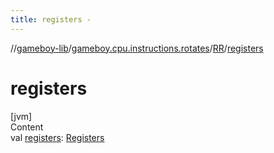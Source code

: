 ```yaml
---
title: registers -
---
```

//[gameboy-lib](../../index.md)/[gameboy.cpu.instructions.rotates](../index.md)/[RR](index.md)/[registers](registers.md)



# registers  
[jvm]  
Content  
val [registers](registers.md): [Registers](../../gameboy.cpu/-registers/index.md)  



